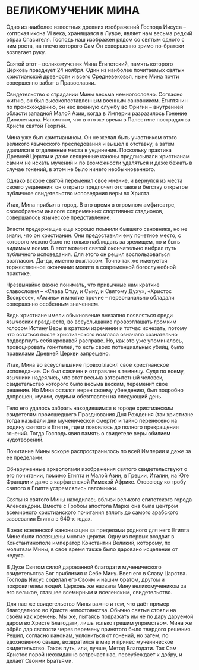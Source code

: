# ВЕЛИКОМУЧЕНИК МИНА

Одно из наиболее известных древних изображений Господа Иисуса – коптская икона VI века, хранящаяся в Лувре, являет нам весьма редкий образ Спасителя. Господь наш изображен рядом со святым одного с ним роста, на плечо которого Сам Он совершенно зримо по-братски возлагает руку.&#x20;

Святой этот – великомученик Мина Египетский, память которого Церковь празднует 24 ноября. Один из наиболее почитаемых святых христианской древности и всего Средневековья, ныне Мина почти совершенно забыт в Православии.

Свидетельство о страдании Мины весьма немногословно. Согласно житию, он был высокопоставленным военным сановником. Египтянин по происхождению, он нес военную службу во Фригии – внутренней области западной Малой Азии, когда в Империи разразилось Гонение Диоклетиана. Напомним, что в это же время в Палестине пострадал за Христа святой Георгий.

Мина уже был христианином. Он не желал быть участником этого великого языческого преследования и вышел в отставку, а затем удалился в отдаленные места в уединение. Поскольку практика Древней Церкви и даже священные каноны предписывали христианам самим не искать мучений и по возможности удаляться и даже бежать в случае гонений, в этом не было ничего необыкновенного.&#x20;

Однако вскоре святой переменил свое мнение, и вернулся из места своего уединения: он открыто предпочел отставке и бегству открытое публичное свидетельство исповедания веры во Христа.

Итак, Мина прибыл в город. В это время в огромном амфитеатре, своеобразном аналоге современных спортивных стадионов, совершалось языческое представление.&#x20;

Власти предержащие еще хорошо помнили бывшего сановника, но не знали, что он христианин. Они предоставили ему почетное место, с которого можно было не только наблюдать за зрелищем, но и быть видимым всеми. В этот момент святой окончательно выбрал путь публичного исповедания. Для этого он решил воспользоваться возгласом. Да-да, именно возгласом. Точно так же именуется торжественное окончание молитв в современной богослужебной практике.&#x20;

Чрезвычайно важно понимать, что привычные нам краткие славословия – «Слава Отцу, и Сыну, и Святому Духу», «Христос Воскресе», «Аминь» и многие прочие – первоначально обладали совершенно особенным значением.

Ведь христиане имели обыкновение внезапно появляться среди языческих празднеств, во всеуслышание провозглашать громким голосом Истину Веры в кратком изречении и тотчас исчезать, потому что остаться после христианского возгласа означало сознательно подвергнуть себя кровавой расправе. Но, как это уже упоминалось, провоцировать гонителей, то есть своих потенциальных убийц, было правилами Древней Церкви запрещено.

Итак, Мина во всеуслышание провозгласил свое христианское исповедание. Он был схвачен и отправлен в темницу. Судя по всему, язычники надеялись, что этот весьма авторитетный человек, свидетельство которого было весьма веским, переменит свое решение. Но Мина остался верен своему убеждению, был подробно допрошен, мучим, судим и обезглавлен на следующий день.

Тело его удалось забрать находившимся в городе христианским свидетелям происшедшего Празднования Дня Рождения (так христиане тогда называли дни мученической смерти) и тайно перенесено на родину святого в Египте, где и покоилось до полного прекращения гонений. Тогда Господь явил память о свидетеле веры обилием чудотворений.

Почитание Мины вскоре распространилось по всей Империи и даже за ее пределами.&#x20;

Обнаруженные археологами изображения святого свидетельствуют о его почитании, помимо Египта и Малой Азии, в Греции, Италии, на Юге Франции и даже в карфагенской Римской Африке. Отовсюду ко гробу святого в Египте устремлялись паломники.

Святыня святого Мины находилась вблизи великого египетского города Александрии. Вместе с Гробом апостола Марка она была центром всемирного христианского почитания вплоть до самого арабского завоевания Египта в 640-х годах.

В знак вселенской канонизации за пределами родного для него Египта Мине были посвящены многие церкви. Одну из первых воздвиг в Константинополе император Константин Великий, которому, по молитвам Мины, в свое время также было даровано исцеление от недуга.

В Духе Святом силой дарованной благодати мученического свидетельства Бог приблизил к Себе Мину. Ввел его в Славу Царства. Господь Иисус соделал его Своим и нашим братом, другом и покровителем людей. Церковь же назвала Мину великомучеником за его великое, ставшее всемирным и вселенским, свидетельство.

Для нас же свидетельство Мины важно и тем, что даёт пример благодатного во Христе непостоянства. Обычно святые стояли на своём как кремень. Мы же, пытаясь подражать им не по дару даруемой даром во Христе Благодати, лишь только грешим упрямством. Мина же обрёл дар святости через перемену принятого было твердого решения. Решил, согласно канонам, уклониться от гонений, но затем, по вдохновению свыше, возвратился в мир и принес мученическое свидетельство. Таков путь, или, лучше, Метод Благодати. Так Сам Христос порой неожиданно встречает нас, переубеждает к добру, и делает Своими Братьями.
